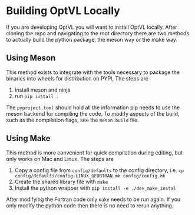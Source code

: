 # Building OptVL Locally
If you are developing OptVL you will want to install OptVL locally.
After cloning the repo and navigating to the root directory there are two methods to actually build the python package, the meson way or the make way. 

## Using Meson
This method exists to integrate with the tools necessary to package the binaries into wheels for distribution on PYPI, 
The steps are 

1. install meson and ninja
2. run `pip install .`

The `pyproject.toml` should hold all the information pip needs to use the meson backend for compiling the code. 
To modify aspects of the build, such as the compilation flags, see the `meson.build` file. 

## Using Make
This method is more convenient for quick compilation during editing, but only works on Mac and Linux. The steps are

1. Copy a config file from `config/defaults` to the config directory, i.e. `cp  config/defaults/config.LINUX_GFORTRAN.mk config/config.mk`
2. Create the shared library file with `make`
3. Install the python wrapper with `pip install -e ./dev_make_instal`

After modifying the Fortran code only `make` needs to be run again. 
If you only modify the python code then there is no need to rerun anything. 

